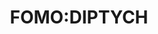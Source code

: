 ---
layout: design
permalink: /fomo_diptych/
title: "FOMO:DIPTYCH"
created: "2022"
root: "/assets/02_design/fomo_diptych/"
bg-video: >
  <iframe src="https://player.vimeo.com/video/761616731" width="640" height="360" frameborder="0" webkitallowfullscreen mozallowfullscreen allowfullscreen></iframe>

description: >
  FOMO:DIPTYCH is a densely layered performance installation to study the diptych: as a form, a way of viewing, listening, feeling, and consuming. A place where missing something is guaranteed (and ok). <br><br> FOMO:DIPTYCH asks if performance – as an inherently ephemeral experience – can help us recognize our capacity to hold multiple perspectives at once, and when considered collectively, reveals the cacophonous jumble of inputs we piece together to make meaning. Our eyes move independently of the eyes of our neighbor, each of our brains collecting only the objects we choose to let in. And where we sit affects what we encounter. <br><br> Grab a drink. Write notes for your next great novel on a bar napkin (pens provided). Thank you for being here with us.

artists:
  - person: Laurie Berg
  
role:
 - Technical Designer

showings:
  - text: The Chocolate Factory ~ 2023
    url: https://chocolatefactorytheater.org/laurie-berg-2022/

documentation:
  - "01.jpg"
  - "02.jpg"
  - "03.jpg"
  - "04.jpg"
  - <iframe src="https://player.vimeo.com/video/761616731" width="640" height="360" frameborder="0" webkitallowfullscreen mozallowfullscreen allowfullscreen></iframe>
---